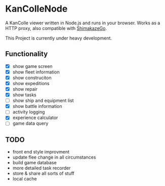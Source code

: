 # KanColleNode

A KanColle viewer written in Node.js and runs in your browser.
Works as a HTTP proxy, also compatible with [ShimakazeGo][1].

This Project is currently under heavy development.

Functionality
--------------

- [x] show game screen
- [x] show fleet information
- [x] show construciton
- [x] show expeditions
- [x] show repair
- [x] show tasks
- [ ] show ship and equipment list
- [x] show battle information
- [ ] activity logging
- [x] experience calculator
- [ ] game data query

TODO
----

- front end style improvment
- update flee change in all circumstances
- build game database
- more detailed task recorder
- store & share all sorts of stuff
- local cache

[1]: http://unlockacgweb.galstars.net/